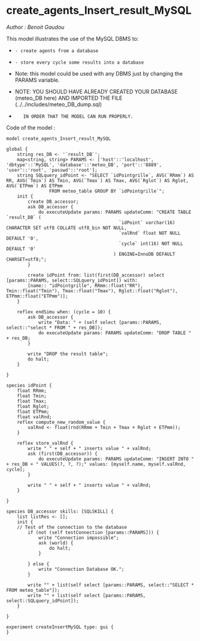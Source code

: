 [//]: # (keyword|skill_SQLSKILL)
[//]: # (keyword|concept_database)
#  create_agents_Insert_result_MySQL


_Author : Benoit Gaudou_

This model illustrates the use of the MySQL DBMS to: 

 *     - create agents from a database
 
 *     - store every cycle some results into a database
 
 
 *  Note: this model could be used with any DBMS just by changing the PARAMS variable.
 
 
 *  NOTE: YOU SHOULD HAVE ALREADY CREATED YOUR DATABASE (meteo_DB here) AND IMPORTED THE FILE (../../includes/meteo_DB_dump.sql)
 *        IN ORDER THAT THE MODEL CAN RUN PROPERLY.


Code of the model : 

```
model create_agents_Insert_result_MySQL 

global {
	string res_DB <- '`result_DB`';
	map<string, string> PARAMS <- ['host'::'localhost', 'dbtype'::'MySQL', 'database'::'meteo_DB', 'port'::'8889', 'user'::'root', 'passwd'::'root'];
	string SQLquery_idPoint <- "SELECT `idPointgrille`, AVG(`RRmm`) AS RR, AVG(`Tmin`) AS Tmin, AVG(`Tmax`) AS Tmax, AVG(`Rglot`) AS Rglot, AVG(`ETPmm`) AS ETPmm
    			FROM meteo_table GROUP BY `idPointgrille`";
	init {
		create DB_accessor;
		ask DB_accessor {
			do executeUpdate params: PARAMS updateComm: "CREATE TABLE `result_DB` (
										  `idPoint` varchar(16) CHARACTER SET utf8 COLLATE utf8_bin NOT NULL,
										  `valRnd` float NOT NULL DEFAULT '0',
										  `cycle` int(16) NOT NULL DEFAULT '0'
										) ENGINE=InnoDB DEFAULT CHARSET=utf8;";
		}

		create idPoint from: list(first(DB_accessor) select [params::PARAMS, select::SQLquery_idPoint]) with:
		[name:: "idPointgrille", RRmm::float("RR"), Tmin::float("Tmin"), Tmax::float("Tmax"), Rglot::float("Rglot"), ETPmm::float("ETPmm")];
	}

	reflex endSimu when: (cycle = 10) {
		ask DB_accessor {
			write "Data: " + (self select [params::PARAMS, select::"select * FROM " + res_DB]);
			do executeUpdate params: PARAMS updateComm: "DROP TABLE " + res_DB;
		}

		write "DROP the result table";
		do halt; 
	}

}

species idPoint {
	float RRmm;
	float Tmin;
	float Tmax;
	float Rglot;
	float ETPmm;
	float valRnd;
	reflex compute_new_random_value {
		valRnd <- float(rnd(RRmm + Tmin + Tmax + Rglot + ETPmm));
	}

	reflex store_valRnd {
		write " " + self + " inserts value " + valRnd;
		ask (first(DB_accessor)) {
			do executeUpdate params: PARAMS updateComm: "INSERT INTO " + res_DB + " VALUES(?, ?, ?);" values: [myself.name, myself.valRnd, cycle];
		}

		write " " + self + " inserts value " + valRnd;
	}

}

species DB_accessor skills: [SQLSKILL] {
	list listRes <- [];
	init {
	// Test of the connection to the database
		if (not (self testConnection [params::PARAMS])) {
			write "Connection impossible";
			ask (world) {
				do halt;
			}

		} else {
			write "Connection Database OK.";
		}

		write "" + list(self select [params::PARAMS, select::"SELECT * FROM meteo_table"]);
		write "" + list(self select [params::PARAMS, select::SQLquery_idPoint]);
	}

}

experiment createInsertMySQL type: gui {
}
   
```
